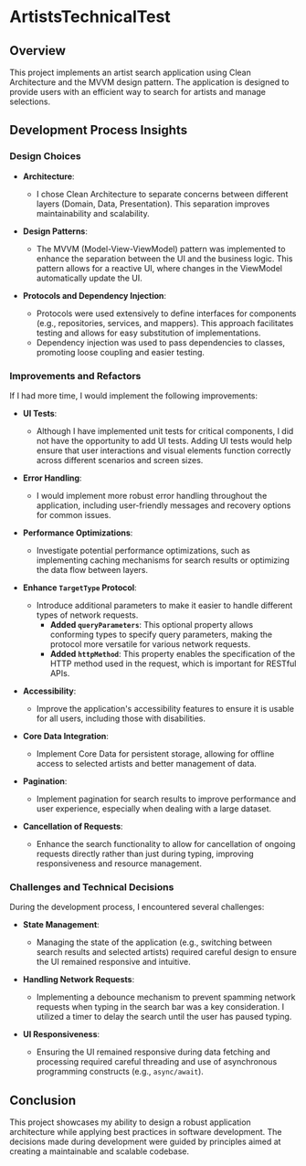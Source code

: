 # ArtistsTechnicalTest

## Overview

This project implements an artist search application using Clean Architecture and the MVVM design pattern. The application is designed to provide users with an efficient way to search for artists and manage selections.

## Development Process Insights

### Design Choices

- **Architecture**: 
  - I chose Clean Architecture to separate concerns between different layers (Domain, Data, Presentation). This separation improves maintainability and scalability.
  
- **Design Patterns**:
  - The MVVM (Model-View-ViewModel) pattern was implemented to enhance the separation between the UI and the business logic. This pattern allows for a reactive UI, where changes in the ViewModel automatically update the UI.

- **Protocols and Dependency Injection**:
  - Protocols were used extensively to define interfaces for components (e.g., repositories, services, and mappers). This approach facilitates testing and allows for easy substitution of implementations.
  - Dependency injection was used to pass dependencies to classes, promoting loose coupling and easier testing.

### Improvements and Refactors

If I had more time, I would implement the following improvements:

- **UI Tests**:
  - Although I have implemented unit tests for critical components, I did not have the opportunity to add UI tests. Adding UI tests would help ensure that user interactions and visual elements function correctly across different scenarios and screen sizes.

- **Error Handling**:
  - I would implement more robust error handling throughout the application, including user-friendly messages and recovery options for common issues.

- **Performance Optimizations**:
  - Investigate potential performance optimizations, such as implementing caching mechanisms for search results or optimizing the data flow between layers.
    
- **Enhance `TargetType` Protocol**:
  - Introduce additional parameters to make it easier to handle different types of network requests. 
    - **Added `queryParameters`**: This optional property allows conforming types to specify query parameters, making the protocol more versatile for various network requests.
    - **Added `httpMethod`**: This property enables the specification of the HTTP method used in the request, which is important for RESTful APIs.

- **Accessibility**:
  - Improve the application's accessibility features to ensure it is usable for all users, including those with disabilities.

- **Core Data Integration**:
  - Implement Core Data for persistent storage, allowing for offline access to selected artists and better management of data.

- **Pagination**:
  - Implement pagination for search results to improve performance and user experience, especially when dealing with a large dataset.

- **Cancellation of Requests**:
  - Enhance the search functionality to allow for cancellation of ongoing requests directly rather than just during typing, improving responsiveness and resource management.

### Challenges and Technical Decisions

During the development process, I encountered several challenges:

- **State Management**:
  - Managing the state of the application (e.g., switching between search results and selected artists) required careful design to ensure the UI remained responsive and intuitive.

- **Handling Network Requests**:
  - Implementing a debounce mechanism to prevent spamming network requests when typing in the search bar was a key consideration. I utilized a timer to delay the search until the user has paused typing.

- **UI Responsiveness**:
  - Ensuring the UI remained responsive during data fetching and processing required careful threading and use of asynchronous programming constructs (e.g., `async/await`).

## Conclusion

This project showcases my ability to design a robust application architecture while applying best practices in software development. The decisions made during development were guided by principles aimed at creating a maintainable and scalable codebase.
